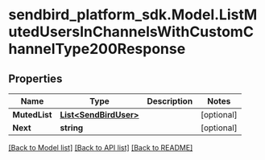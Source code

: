 
# sendbird_platform_sdk.Model.ListMutedUsersInChannelsWithCustomChannelType200Response

## Properties

Name | Type | Description | Notes
------------ | ------------- | ------------- | -------------
**MutedList** | [**List&lt;SendBirdUser&gt;**](SendBirdUser.md) |  | [optional] 
**Next** | **string** |  | [optional] 

[[Back to Model list]](../README.md#documentation-for-models)
[[Back to API list]](../README.md#documentation-for-api-endpoints)
[[Back to README]](../README.md)

